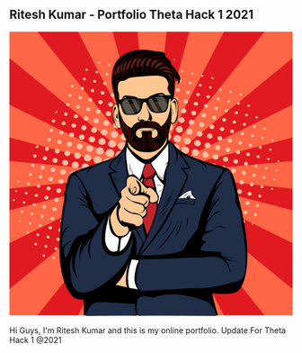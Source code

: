 ## Ritesh Kumar - Portfolio  Theta Hack 1 2021
![Alt text](assets/img/business.jpg)


Hi Guys, I'm Ritesh Kumar and this is my online portfolio. Update For Theta Hack 1 @2021
